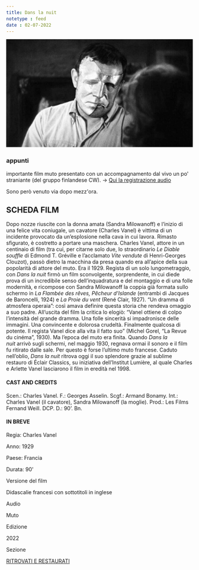 ```yaml
---
title: Dans la nuit
notetype : feed
date : 02-07-2022
---
```


![Dans la nuit](/assets/foto/2022/bologna_nuit.png)

### appunti
importante film muto presentato con un accompagnamento dal vivo un po' straniante (del gruppo finlandese CW). -> [Qui la registrazione audio](https://1drv.ms/u/s!AuP69qmQkR8wh6wWBf58D6Sr5ER52g?e=44cFcB)

Sono però venuto via dopo mezz'ora.

## SCHEDA FILM
Dopo nozze riuscite con la donna amata (Sandra Milowanoff) e l’inizio di una felice vita coniugale, un cavatore (Charles Vanel) è vittima di un incidente provocato da un’esplosione nella cava in cui lavora. Rimasto sfigurato, è costretto a portare una maschera. Charles Vanel, attore in un centinaio di film (tra cui, per citarne solo due, lo straordinario _Le Diable souffle_ di Edmond T. Gréville e l’acclamato _Vite vendute_ di Henri-Georges Clouzot), passò dietro la macchina da presa quando era all’apice della sua popolarità di attore del muto. Era il 1929. Regista di un solo lungometraggio, con _Dans la nuit_ firmò un film sconvolgente, sorprendente, in cui diede prova di un incredibile senso dell’inquadratura e del montaggio e di una folle modernità, e ricompose con Sandra Milowanoff la coppia già formata sullo schermo in _La_ _Flambée_ _des_ _rêves, Pêcheur_ _d’Islande_ (entrambi di Jacques de Baroncelli, 1924) e _La_ _Proie_ _du_ _vent_ (René Clair, 1927). “Un dramma di atmosfera operaia”: così amava definire questa storia che rendeva omaggio a suo padre. All’uscita del film la critica lo elogiò: “Vanel ottiene di colpo l’intensità del grande dramma. Una folle sincerità si impadronisce delle immagini. Una convincente e dolorosa crudeltà. Finalmente qualcosa di potente. Il regista Vanel dice alla vita il fatto suo” (Michel Gorel, “La Revue du cinéma”, 1930). Ma l’epoca del muto era finita. Quando _Dans la nuit_ arrivò sugli schermi, nel maggio 1930, regnava ormai il sonoro e il film fu ritirato dalle sale. Per questo è forse l’ultimo muto francese. Caduto nell’oblio, _Dans la nuit_ ritrova oggi il suo splendore grazie al sublime restauro di Éclair Classics, su iniziativa dell’Institut Lumière, al quale Charles e Arlette Vanel lasciarono il film in eredità nel 1998.

#### CAST AND CREDITS

Scen.: Charles Vanel. F.: Georges Asselin. Scgf.: Armand Bonamy. Int.: Charles Vanel (il cavatore), Sandra Milowanoff (la moglie). Prod.: Les Films Fernand Weill. DCP. D.: 90’. Bn.

#### IN BREVE

Regia: Charles Vanel

Anno: 1929

Paese: Francia

Durata: 90'

Versione del film

Didascalie francesi con sottotitoli in inglese

Audio

Muto

Edizione

2022

Sezione

[RITROVATI E RESTAURATI](https://festival.ilcinemaritrovato.it/sezione/ritrovati-e-restaurati-8/ "RITROVATI E RESTAURATI")